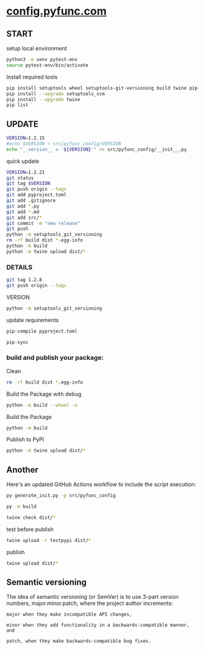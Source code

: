 # [config.pyfunc.com](http://config.pyfunc.com)

## START

setup local environment
```bash
python3 -m venv pytest-env
source pytest-env/bin/activate
```


Install required tools
```bash
pip install setuptools wheel setuptools-git-versioning build twine pip-tools toml path
pip install --upgrade setuptools_scm
pip install --upgrade twine 
pip list
```

## UPDATE

```bash
VERSION=1.2.15
#echo $VERSION > src/pyfunc_config/VERSION
echo "__version__ = '${VERSION}'" >> src/pyfunc_config/__init__.py
```

quick update
```bash
VERSION=1.2.21
git status
git tag $VERSION
git push origin --tags
git add pyproject.toml
git add .gitignore
git add *.py
git add *.md
git add src/*
git commit -m "new release"
git push
python -m setuptools_git_versioning
rm -rf build dist *.egg-info
python -m build
python -m twine upload dist/*
```

### DETAILS

```bash
git tag 1.2.8
git push origin --tags
```

VERSION
```bash
python -m setuptools_git_versioning
```

update requirements
```bash
pip-compile pyproject.toml
```
```bash
pip-sync
```
### build and publish your package:

Clean
```bash
rm -rf build dist *.egg-info
```


Build the Package with debug
```bash
python -m build --wheel -n
```


Build the Package
```bash
python -m build
```




Publish to PyPI
```bash
python -m twine upload dist/*
```





## Another


Here's an updated GitHub Actions workflow to include the script execution:

```bash
py generate_init.py -p src/pyfunc_config
````

```bash
py -m build
```

```bash
twine check dist/*
```

test before publish
```bash
twine upload -r testpypi dist/*
```

publish
```bash
twine upload dist/* 
```        


## Semantic versioning

The idea of semantic versioning (or SemVer) is to use 3-part version numbers, major.minor.patch, where the project author increments:

    major when they make incompatible API changes,

    minor when they add functionality in a backwards-compatible manner, and

    patch, when they make backwards-compatible bug fixes.


